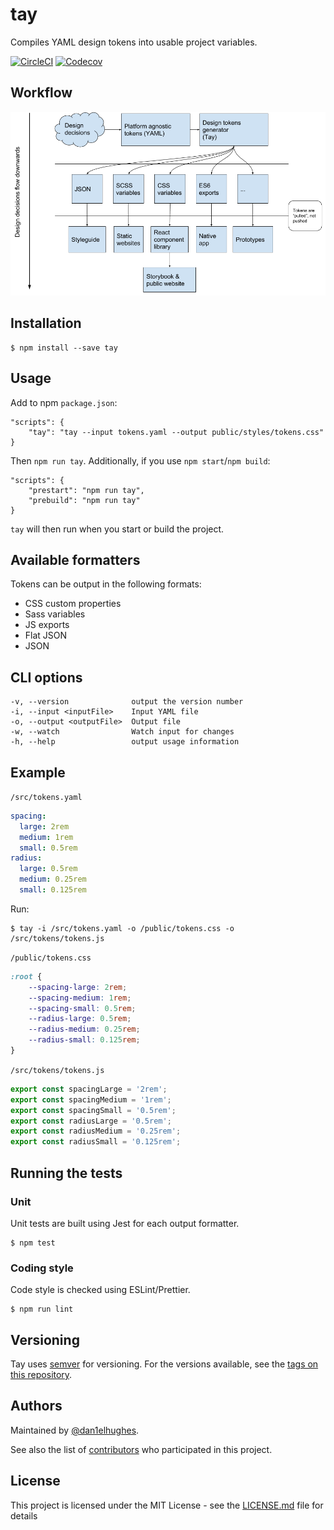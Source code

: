 # tay

Compiles YAML design tokens into usable project variables.

[![CircleCI](https://circleci.com/gh/dan1elhughes/tay.svg?style=svg)](https://circleci.com/gh/dan1elhughes/tay)
[![Codecov](https://codecov.io/gh/dan1elhughes/tay/branch/master/graph/badge.svg)](https://codecov.io/gh/dan1elhughes/tay)

## Workflow

![Workflow](/assets/Design%20workflow.png)

## Installation

```
$ npm install --save tay
```

## Usage

Add to npm `package.json`:

```
"scripts": {
	"tay": "tay --input tokens.yaml --output public/styles/tokens.css"
}
```

Then `npm run tay`. Additionally, if you use `npm start`/`npm build`:

```
"scripts": {
	"prestart": "npm run tay",
	"prebuild": "npm run tay"
}
```

`tay` will then run when you start or build the project.

## Available formatters

Tokens can be output in the following formats:

- CSS custom properties
- Sass variables
- JS exports
- Flat JSON
- JSON

## CLI options

```
-v, --version              output the version number
-i, --input <inputFile>    Input YAML file
-o, --output <outputFile>  Output file
-w, --watch                Watch input for changes
-h, --help                 output usage information
```

## Example

`/src/tokens.yaml`

```yaml
spacing:
  large: 2rem
  medium: 1rem
  small: 0.5rem
radius:
  large: 0.5rem
  medium: 0.25rem
  small: 0.125rem
```

Run:

```shell
$ tay -i /src/tokens.yaml -o /public/tokens.css -o /src/tokens/tokens.js
```

`/public/tokens.css`

```css
:root {
	--spacing-large: 2rem;
	--spacing-medium: 1rem;
	--spacing-small: 0.5rem;
	--radius-large: 0.5rem;
	--radius-medium: 0.25rem;
	--radius-small: 0.125rem;
}
```

`/src/tokens/tokens.js`

```js
export const spacingLarge = '2rem';
export const spacingMedium = '1rem';
export const spacingSmall = '0.5rem';
export const radiusLarge = '0.5rem';
export const radiusMedium = '0.25rem';
export const radiusSmall = '0.125rem';
```

## Running the tests

### Unit

Unit tests are built using Jest for each output formatter.

```
$ npm test
```

### Coding style

Code style is checked using ESLint/Prettier.

```
$ npm run lint
```

## Versioning

Tay uses [semver](http://semver.org/) for versioning. For the versions available, see the [tags on this repository](https://github.com/dan1elhughes/tay/tags).

## Authors

Maintained by [@dan1elhughes](https://github.com/dan1elhughes).

See also the list of [contributors](https://github.com/dan1elhughes/tay/contributors) who participated in this project.

## License

This project is licensed under the MIT License - see the [LICENSE.md](LICENSE.md) file for details
